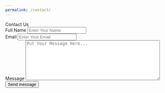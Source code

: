 ```yaml
---
permalink: /contact/
---
```


<div class="contact-page">
  <div id="pop-up"></div>
  <div class="contact-form">
      <form id="contact-form" action="" onsubmit="return ValidateForm(event)">
        <span class="contact-form-title">Contact Us</span>
        <div class="wrap-input">
          <span class="label-input">Full Name</span>
          <input class="input" type="text" name="Name" placeholder="Enter Your Name" />
          <span class="input-underline"></span>
        </div>
        <div class="wrap-input">
          <span class="label-input">Email</span>
          <input class="input" type="text" name="Email" placeholder="Enter Your Email" />
        </div>      
        <div class="wrap-input">
          <span class="label-input">Message</span>
          <textarea name="Message" class="message" placeholder='Put Your Message Here...' rows='8' cols='50'></textarea>
        </div>
        <div class="g-recaptcha" data-sitekey="6LfK77oUAAAAAHCy4-dYlv9sp4-SAJSQxBIVf4nY"></div>
        <input type='submit' class="form-button" value='Send message' />
      </form>
  </div>
</div>

<script type='text/javascript'>

    function ValidateForm(event) {

      event.preventDefault();

      if (ValidateCaptcha()) {
        submitForm();

        setTimeout(function(){
          showPopUp("success", "Your form has been submitted!");
          grecaptcha.reset();
          document.getElementById("contact-form").reset();
        }, 1000);

      } else {
        showPopUp("error", "The form could not be submitted. Please fill in all the required fields.");
      }
      return false;
    }

    function ValidateCaptcha() {      
      var response = grecaptcha.getResponse();
      return (response.length != 0);
    }

    function showPopUp (type, message){
      var popUp = document.getElementById("pop-up");
      var icon = "";

      if (type == "success") {
        popUp.classList.add("success");
        popUp.classList.remove("error");
        icon = '<i class="fa fa-check"></i>';
      } else {
        popUp.classList.add("error");
        popUp.classList.remove("success");
        icon = '<i class="fa fa-times-circle"></i>';
      }

      popUp.classList.add("visible");
      popUp.innerHTML = icon + message;

      setTimeout(function() {
         popUp.classList.remove("visible");
       }, 4000);
     }

    function submitForm(){
      var formData = new FormData();

      var inputs = document.getElementsByClassName("input");
      for (var i=0; i < inputs.length; i++) {
          formData.append(inputs[i].name, inputs[i].value);
      }

      var message = document.getElementsByClassName("message")[0];
      formData.append(message.name, message.value);


      var xmlHttp = new XMLHttpRequest();
      xmlHttp.open("post", "https://getsimpleform.com/messages?form_api_token=c3b9960a747219449196dcca00487a9c");
      xmlHttp.send(formData);
    }

</script>
